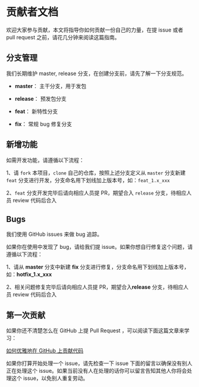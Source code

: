 # 贡献者文档

欢迎大家参与贡献，本文将指导你如何贡献一份自己的力量，在提 issue 或者 pull request 之前，请花几分钟来阅读这篇指南。


## 分支管理

我们长期维护 master, release 分支，在创建分支前，请先了解一下分支规范。

+ **master**： 主干分支，用于发包

+ **release**： 预发包分支

+ **feat**： 新特性分支

+ **fix**： 常规 bug 修复分支


## 新增功能

如需开发功能，请遵循以下流程：

1、请 `fork` 本项目，`clone` 自己的仓库，按照上述分支定义从 `master` 分支新建 `feat` 分支进行开发，分支命名用下划线加上版本号，如：`feat_1.x_xxx`

2、`feat` 分支开发完毕后请向相应人员提 PR，期望合入 `release` 分支，待相应人员 review 代码后合入


## Bugs

我们使用 GitHub issues 来做 bug 追踪。

如果你在使用中发现了 bug，请给我们提 issue。如果你想自行修复这个问题，请遵循以下流程：

1、请从 **master** 分支中新建 **fix** 分支进行修复，分支命名用下划线加上版本号，如：**hotfix_1.x_xxx**

2、相关问题修复完毕后请向相应人员提 PR，期望合入**release** 分支，待相应人员 review 代码后合入


## 第一次贡献

如果你还不清楚怎么在 GitHub 上提 Pull Request ，可以阅读下面这篇文章来学习：

[如何优雅地在 GitHub 上贡献代码](https://segmentfault.com/a/1190000000736629)

如果你打算开始处理一个 issue，请先检查一下 issue 下面的留言以确保没有别人正在处理这个 issue。如果当前没有人在处理的话你可以留言告知其他人你将会处理这个 issue，以免别人重复劳动。
